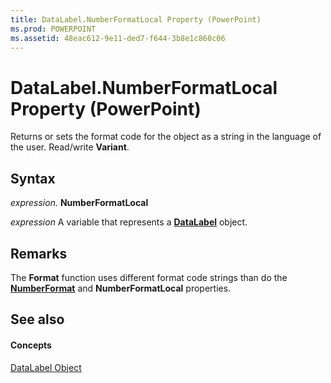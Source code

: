 ```yaml
---
title: DataLabel.NumberFormatLocal Property (PowerPoint)
ms.prod: POWERPOINT
ms.assetid: 48eac612-9e11-ded7-f644-3b8e1c860c06
---
```



# DataLabel.NumberFormatLocal Property (PowerPoint)

Returns or sets the format code for the object as a string in the language of the user. Read/write  **Variant**.


## Syntax

 _expression_. **NumberFormatLocal**

 _expression_ A variable that represents a **[DataLabel](datalabel-object-powerpoint.md)** object.


## Remarks

The  **Format** function uses different format code strings than do the **[NumberFormat](datalabel-numberformat-property-powerpoint.md)** and **NumberFormatLocal** properties.


## See also


#### Concepts


[DataLabel Object](datalabel-object-powerpoint.md)


